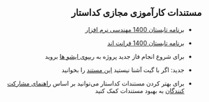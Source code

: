 <div dir="rtl">
  
## مستندات کارآموزی مجازی کداستار


* [برنامه تابستان 1400 مهندسی نرم افزار](/Projects/Summer1400/SoftwareEngineeringPlan.md)
* [برنامه تابستان 1400 فرانت اند](/Projects/Summer1400/FrontendPlan.md)
  
* برای شروع انجام فاز جدید پروژه به [ریپوی ایشو ها](https://github.com/Star-Academy/codestar-intern-issues) بروید


* جدید: اگر با گیت آشنا نیستید [این مستند](./Projects/General/PhaseG01-Git/PhaseG01-Git.md) را بخوانید

* برای بهتر کردن مستندات کداستار می‌توانید بر اساس [راهنمای مشارکت کنندگان](CONTRIBUTING.md) به بهبود مستندات کمک کنید

</div>
